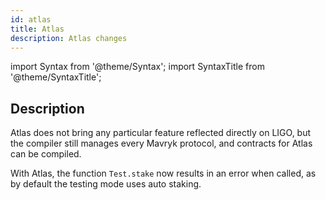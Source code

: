 ```yaml
---
id: atlas
title: Atlas
description: Atlas changes
---
```


import Syntax from '@theme/Syntax';
import SyntaxTitle from '@theme/SyntaxTitle';


## Description

Atlas does not bring any particular feature reflected directly on LIGO, but the compiler still manages every Mavryk protocol, and contracts for Atlas can be compiled.

With Atlas, the function `Test.stake` now results in an error when called, as by default the testing mode uses auto staking.
